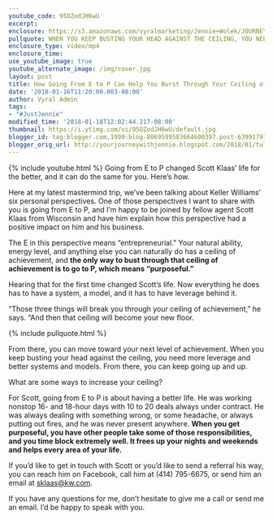 ```yaml
---
youtube_code: 95OZodJH6wU
excerpt:
enclosure: https://s3.amazonaws.com/vyralmarketing/Jennie+Wolek/JOURNEY+WITH+JENNIE+CAREERS+BLOG+STUFF+%23OKJENNIE/Jan+18/Tulsa+Real+Estate+Agent-+Going+from+E+to+P+with+Scott+Klaas.mp4
pullquote: WHEN YOU KEEP BUSTING YOUR HEAD AGAINST THE CEILING, YOU NEED MORE LEVERAGE AND BETTER SYSTEMS AND MODELS.
enclosure_type: video/mp4
enclosure_time:
use_youtube_image: true
youtube_alternate_image: /img/cover.jpg
layout: post
title: How Going From E to P Can Help You Burst Through Your Ceiling of Achievement
date: '2018-01-16T11:20:00.003-08:00'
author: Vyral Admin
tags:
- "#JustJennie"
modified_time: '2018-01-18T12:02:44.217-08:00'
thumbnail: https://i.ytimg.com/vi/95OZodJH6wU/default.jpg
blogger_id: tag:blogger.com,1999:blog-8069599583664600397.post-6399179720450217301
blogger_orig_url: http://yourjourneywithjennie.blogspot.com/2018/01/tulsa-real-estate-agent-going-from-e-to-p-with-scott-klaas.html
---
```

{% include youtube.html %}
Going from E to P changed Scott Klaas’ life for the better, and it can do the same for you.
Here’s how.

Here at my latest mastermind trip, we’ve been talking about Keller Williams’ six personal perspectives. One of those perspectives I want to share with you is going from E to P, and I’m happy to be joined by fellow agent Scott Klaas from Wisconsin and have him explain how this perspective had a positive impact on him and his business.

The E in this perspective means “entrepreneurial.” Your natural ability, energy level, and anything else you can naturally do has a ceiling of achievement, and **the only way to bust through that ceiling of achievement is to go to P, which means “purposeful.”**

Hearing that for the first time changed Scott’s life. Now everything he does has to have a system, a model, and it has to have leverage behind it.

“Those three things will break you through your ceiling of achievement,” he says. “And then that ceiling will become your new floor.

{% include pullquote.html %}

From there, you can move toward your next level of achievement. When you keep busting your head against the ceiling, you need more leverage and better systems and models. From there, you can keep going up and up.

What are some ways to increase your ceiling?

For Scott, going from E to P is about having a better life. He was working nonstop 16- and 18-hour days with 10 to 20 deals always under contract. He was always dealing with something wrong, or some headache, or always putting out fires, and he was never present anywhere. **When you get purposeful, you have other people take some of those responsibilities, and you time block extremely well. It frees up your nights and weekends and helps every area of your life.**

If you’d like to get in touch with Scott or you’d like to send a referral his way, you can reach him on Facebook, call him at (414) 795-6675, or send him an email at sklaas@kw.com.

If you have any questions for me, don’t hesitate to give me a call or send me an email. I’d be happy to speak with you.
